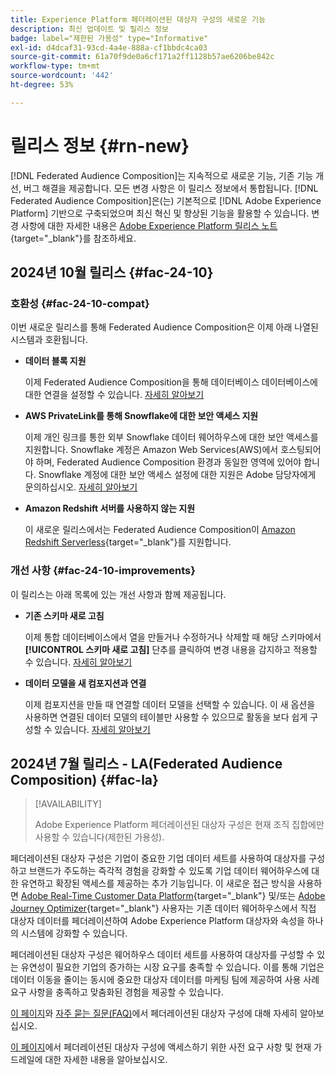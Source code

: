 ```yaml
---
title: Experience Platform 페더레이션된 대상자 구성의 새로운 기능
description: 최신 업데이트 및 릴리스 정보
badge: label="제한된 가용성" type="Informative"
exl-id: d4dcaf31-93cd-4a4e-888a-cf1bbdc4ca03
source-git-commit: 61a70f9de0a6cf171a2ff1128b57ae6206be842c
workflow-type: tm+mt
source-wordcount: '442'
ht-degree: 53%

---
```


# 릴리스 정보 {#rn-new}

[!DNL Federated Audience Composition]는 지속적으로 새로운 기능, 기존 기능 개선, 버그 해결을 제공합니다. 모든 변경 사항은 이 릴리스 정보에서 통합됩니다. [!DNL Federated Audience Composition]은(는) 기본적으로 [!DNL Adobe Experience Platform] 기반으로 구축되었으며 최신 혁신 및 향상된 기능을 활용할 수 있습니다. 변경 사항에 대한 자세한 내용은 [Adobe Experience Platform 릴리스 노트](https://experienceleague.adobe.com/docs/experience-platform/release-notes/latest.html?lang=ko-KR){target="_blank"}를 참조하세요.

## 2024년 10월 릴리스 {#fac-24-10}

### 호환성 {#fac-24-10-compat}

이번 새로운 릴리스를 통해 Federated Audience Composition은 이제 아래 나열된 시스템과 호환됩니다.

* **데이터 블록 지원**

  이제 Federated Audience Composition을 통해 데이터베이스 데이터베이스에 대한 연결을 설정할 수 있습니다. [자세히 알아보기](../connections/federated-db.md#databricks)

* **AWS PrivateLink를 통해 Snowflake에 대한 보안 액세스 지원**

  이제 개인 링크를 통한 외부 Snowflake 데이터 웨어하우스에 대한 보안 액세스를 지원합니다. Snowflake 계정은 Amazon Web Services(AWS)에서 호스팅되어야 하며, Federated Audience Composition 환경과 동일한 영역에 있어야 합니다. Snowflake 계정에 대한 보안 액세스 설정에 대한 지원은 Adobe 담당자에게 문의하십시오. [자세히 알아보기](../connections/federated-db.md#snowflake)

* **Amazon Redshift 서버를 사용하지 않는 지원**

  이 새로운 릴리스에서는 Federated Audience Composition이 [Amazon Redshift Serverless](https://aws.amazon.com/redshift/redshift-serverless/){target="_blank"}를 지원합니다.

### 개선 사항 {#fac-24-10-improvements}

이 릴리스는 아래 목록에 있는 개선 사항과 함께 제공됩니다.

* **기존 스키마 새로 고침**

  이제 통합 데이터베이스에서 열을 만들거나 수정하거나 삭제할 때 해당 스키마에서 **[!UICONTROL 스키마 새로 고침]** 단추를 클릭하여 변경 내용을 감지하고 적용할 수 있습니다. [자세히 알아보기](../customer/schemas.md#schema-refresh)

* **데이터 모델을 새 컴포지션과 연결**

  이제 컴포지션을 만들 때 연결할 데이터 모델을 선택할 수 있습니다. 이 새 옵션을 사용하면 연결된 데이터 모델의 테이블만 사용할 수 있으므로 활동을 보다 쉽게 구성할 수 있습니다. [자세히 알아보기](../compositions/create-composition.md)

## 2024년 7월 릴리스 - LA(Federated Audience Composition) {#fac-la}

>[!AVAILABILITY]
>
>Adobe Experience Platform 페더레이션된 대상자 구성은 현재 조직 집합에만 사용할 수 있습니다(제한된 가용성).
>

페더레이션된 대상자 구성은 기업이 중요한 기업 데이터 세트를 사용하여 대상자를 구성하고 브랜드가 주도하는 즉각적 경험을 강화할 수 있도록 기업 데이터 웨어하우스에 대한 유연하고 확장된 액세스를 제공하는 추가 기능입니다. 이 새로운 접근 방식을 사용하면 [Adobe Real-Time Customer Data Platform](https://experienceleague.adobe.com/ko/docs/experience-platform/segmentation/home){target="_blank"} 및/또는 [Adobe Journey Optimizer](https://experienceleague.adobe.com/ko/docs/journey-optimizer/using/ajo-home){target="_blank"} 사용자는 기존 데이터 웨어하우스에서 직접 대상자 데이터를 페더레이션하여 Adobe Experience Platform 대상자와 속성을 하나의 시스템에 강화할 수 있습니다.

페더레이션된 대상자 구성은 웨어하우스 데이터 세트를 사용하여 대상자를 구성할 수 있는 유연성이 필요한 기업의 증가하는 시장 요구를 충족할 수 있습니다. 이를 통해 기업은 데이터 이동을 줄이는 동시에 중요한 대상자 데이터를 마케팅 팀에 제공하여 사용 사례 요구 사항을 충족하고 맞춤화된 경험을 제공할 수 있습니다. 

[이 페이지](get-started.md)와 [자주 묻는 질문(FAQ)](faq.md)에서 페더레이션된 대상자 구성에 대해 자세히 알아보십시오.

[이 페이지](access-prerequisites.md)에서 페더레이션된 대상자 구성에 액세스하기 위한 사전 요구 사항 및 현재 가드레일에 대한 자세한 내용을 알아보십시오.

